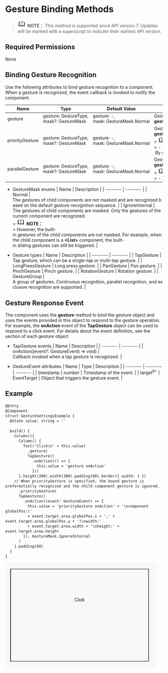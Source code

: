 # Gesture Binding Methods


> ![icon-note.gif](public_sys-resources/icon-note.gif) **NOTE：**
> This method is supported since API version 7. Updates will be marked with a superscript to indicate their earliest API version.


## Required Permissions

None


## Binding Gesture Recognition


Use the following attributes to bind gesture recognition to a component. When a gesture is recognized, the event callback is invoked to notify the component.


  | Name | Type | Default&nbsp;Value | Description | 
| -------- | -------- | -------- | -------- |
| gesture | gesture:&nbsp;GestureType,<br/>mask?:&nbsp;GestureMask | gesture:&nbsp;-,<br/>mask:&nbsp;GestureMask.Normal | Gesture&nbsp;to&nbsp;recognize.<br/>**gesture**&nbsp;specifies&nbsp;the&nbsp;type&nbsp;of&nbsp;the&nbsp;gesture&nbsp;to&nbsp;bind,&nbsp;and&nbsp;**mask**&nbsp;specifies&nbsp;the&nbsp;event&nbsp;response&nbsp;setting. | 
| priorityGesture | gesture:&nbsp;GestureType,<br/>mask?:&nbsp;GestureMask | gesture:&nbsp;-,<br/>mask:&nbsp;GestureMask.Normal | Gesture&nbsp;to&nbsp;preferentially&nbsp;recognize.<br/>**gesture**&nbsp;specifies&nbsp;the&nbsp;type&nbsp;of&nbsp;the&nbsp;gesture&nbsp;to&nbsp;bind,&nbsp;and&nbsp;**mask**&nbsp;specifies&nbsp;the&nbsp;event&nbsp;response&nbsp;setting.<br/>>&nbsp;![icon-note.gif](public_sys-resources/icon-note.gif)&nbsp;**NOTE：**<br/>>&nbsp;-&nbsp;By&nbsp;default,&nbsp;the&nbsp;child&nbsp;component&nbsp;takes&nbsp;precedence&nbsp;over&nbsp;the&nbsp;parent&nbsp;component&nbsp;in&nbsp;gesture&nbsp;recognition.&nbsp;When&nbsp;**priorityGesture**&nbsp;is&nbsp;configured&nbsp;for&nbsp;the&nbsp;parent&nbsp;component,&nbsp;the&nbsp;parent&nbsp;component&nbsp;takes&nbsp;precedence&nbsp;over&nbsp;the&nbsp;child&nbsp;component&nbsp;in&nbsp;gesture&nbsp;recognition. | 
| parallelGesture | gesture:&nbsp;GestureType,<br/>mask?:&nbsp;GestureMask | gesture:&nbsp;-,<br/>mask:&nbsp;GestureMask.Normal | Gesture&nbsp;that&nbsp;can&nbsp;be&nbsp;triggered&nbsp;together&nbsp;with&nbsp;the&nbsp;child&nbsp;component&nbsp;gesture.<br/>**gesture**&nbsp;specifies&nbsp;the&nbsp;type&nbsp;of&nbsp;the&nbsp;gesture&nbsp;to&nbsp;bind,&nbsp;and&nbsp;**mask**&nbsp;specifies&nbsp;the&nbsp;event&nbsp;response&nbsp;setting.<br/>>&nbsp;![icon-note.gif](public_sys-resources/icon-note.gif)&nbsp;**NOTE：**<br/>>&nbsp;-&nbsp;The&nbsp;gesture&nbsp;event&nbsp;is&nbsp;not&nbsp;a&nbsp;bubbling&nbsp;event.&nbsp;When&nbsp;**parallelGesture**&nbsp;is&nbsp;set&nbsp;for&nbsp;the&nbsp;parent&nbsp;component,&nbsp;gesture&nbsp;events&nbsp;that&nbsp;are&nbsp;the&nbsp;same&nbsp;for&nbsp;the&nbsp;parent&nbsp;component&nbsp;and&nbsp;child&nbsp;components&nbsp;can&nbsp;be&nbsp;triggered,&nbsp;thereby&nbsp;implementing&nbsp;a&nbsp;bubbling&nbsp;effect. | 


- GestureMask enums
    | Name | Description | 
  | -------- | -------- |
  | Normal | The&nbsp;gestures&nbsp;of&nbsp;child&nbsp;components&nbsp;are&nbsp;not&nbsp;masked&nbsp;and&nbsp;are&nbsp;recognized&nbsp;based&nbsp;on&nbsp;the&nbsp;default&nbsp;gesture&nbsp;recognition&nbsp;sequence. | 
  | IgnoreInternal | The&nbsp;gestures&nbsp;of&nbsp;child&nbsp;components&nbsp;are&nbsp;masked.&nbsp;Only&nbsp;the&nbsp;gestures&nbsp;of&nbsp;the&nbsp;current&nbsp;component&nbsp;are&nbsp;recognized.<br/>>&nbsp;![icon-note.gif](public_sys-resources/icon-note.gif)&nbsp;**NOTE：**<br/>>&nbsp;However,&nbsp;the&nbsp;built-in&nbsp;gestures&nbsp;of&nbsp;the&nbsp;child&nbsp;components&nbsp;are&nbsp;not&nbsp;masked.&nbsp;For&nbsp;example,&nbsp;when&nbsp;the&nbsp;child&nbsp;component&nbsp;is&nbsp;a&nbsp;**&lt;List&gt;**&nbsp;component,&nbsp;the&nbsp;built-in&nbsp;sliding&nbsp;gestures&nbsp;can&nbsp;still&nbsp;be&nbsp;triggered. | 


- Gesture types
    | Name | Description | 
  | -------- | -------- |
  | TapGesture | Tap&nbsp;gesture,&nbsp;which&nbsp;can&nbsp;be&nbsp;a&nbsp;single-tap&nbsp;or&nbsp;multi-tap&nbsp;gesture. | 
  | LongPressGesture | Long&nbsp;press&nbsp;gesture. | 
  | PanGesture | Pan&nbsp;gesture. | 
  | PinchGesture | Pinch&nbsp;gesture. | 
  | RotationGesture | Rotation&nbsp;gesture. | 
  | GestureGroup | A&nbsp;group&nbsp;of&nbsp;gestures.&nbsp;Continuous&nbsp;recognition,&nbsp;parallel&nbsp;recognition,&nbsp;and&nbsp;exclusive&nbsp;recognition&nbsp;are&nbsp;supported. | 


## Gesture Response Event

The component uses the **gesture** method to bind the gesture object and uses the events provided in this object to respond to the gesture operation. For example, the **onAction** event of the **TapGesture** object can be used to respond to a click event. For details about the event definition, see the section of each gesture object.

- TapGesture events
    | Name | Description | 
  | -------- | -------- |
  | onAction((event?:&nbsp;GestureEvent)&nbsp;=&gt;&nbsp;void) | Callback&nbsp;invoked&nbsp;when&nbsp;a&nbsp;tap&nbsp;gesture&nbsp;is&nbsp;recognized. | 

- GestureEvent attributes
    | Name | Type | Description | 
  | -------- | -------- | -------- |
  | timestamp | number | Timestamp&nbsp;of&nbsp;the&nbsp;event. | 
  | target<sup>8+</sup> | EventTarget | Object&nbsp;that&nbsp;triggers&nbsp;the&nbsp;gesture&nbsp;event. | 


## Example


```
@Entry
@Component
struct GestureSettingsExample {
  @State value: string = ''

  build() {
    Column(){
      Column() {
        Text('Click\n' + this.value)
          .gesture(
          TapGesture()
            .onAction(() => {
              this.value = 'gesture onAction'
            }))
      }.height(200).width(300).padding(60).border({ width: 1 })
    // When priorityGesture is specified, the bound gesture is preferentially recognized and the child component gesture is ignored.
      .priorityGesture(
      TapGesture()
        .onAction((event: GestureEvent) => {
          this.value = 'priorityGesture onAction' + '\ncomponent globalPos:('
          + event.target.area.globalPos.x + ',' + event.target.area.globalPos.y + ')\nwidth:'
          + event.target.area.width + '\nheight:' + event.target.area.height
        }), GestureMask.IgnoreInternal
      )
    }.padding(60)
  }
}
```

![en-us_image_0000001256858411](figures/en-us_image_0000001256858411.gif)
